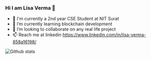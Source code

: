 ### Hi I am Lisa Verma 👋
- 🔭 I'm currently a 2nd year CSE Student at NIT Surat
- 🌱 I’m currently learning blockchain development
- 👯 I’m looking to collaborate on any real life project
- 📫 Reach me at linkedin
 https://www.linkedin.com/in/lisa-verma-858a16198/


![Github stats](https://github-readme-stats.vercel.app/api?username=vermalisa11)
